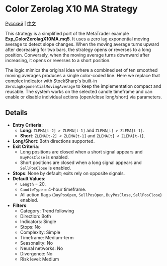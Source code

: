 # Color Zerolag X10 MA Strategy
[Русский](README_ru.md) | [中文](README_cn.md)

This strategy is a simplified port of the MetaTrader example **Exp_ColorZerolagX10MA.mq5**. It uses a zero lag exponential moving average to detect slope changes. When the moving average turns upward after decreasing for two bars, the strategy opens or reverses to a long position. Conversely, when the moving average turns downward after increasing, it opens or reverses to a short position.

The logic mimics the original idea where a combined set of ten smoothed moving averages produces a single color-coded line. Here we replace that complex indicator with StockSharp's built-in `ZeroLagExponentialMovingAverage` to keep the implementation compact and reusable. The system works on the selected candle timeframe and can enable or disable individual actions (open/close long/short) via parameters.

## Details

- **Entry Criteria**:
  - **Long**: `ZLEMA[t-2] > ZLEMA[t-1]` and `ZLEMA[t] > ZLEMA[t-1]`.
  - **Short**: `ZLEMA[t-2] < ZLEMA[t-1]` and `ZLEMA[t] < ZLEMA[t-1]`.
- **Long/Short**: Both directions supported.
- **Exit Criteria**:
  - Long positions are closed when a short signal appears and `BuyPosClose` is enabled.
  - Short positions are closed when a long signal appears and `SellPosClose` is enabled.
- **Stops**: None by default; exits rely on opposite signals.
- **Default Values**:
  - `Length` = 20.
  - `CandleType` = 4-hour timeframe.
  - All action flags (`BuyPosOpen`, `SellPosOpen`, `BuyPosClose`, `SellPosClose`) enabled.
- **Filters**:
  - Category: Trend following
  - Direction: Both
  - Indicators: Single
  - Stops: No
  - Complexity: Simple
  - Timeframe: Medium-term
  - Seasonality: No
  - Neural networks: No
  - Divergence: No
  - Risk level: Medium

